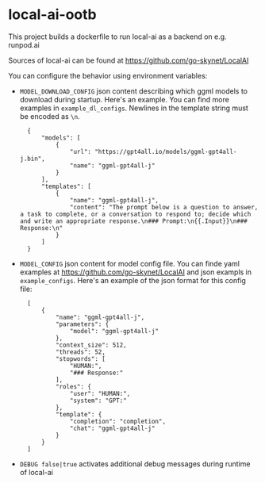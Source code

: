 # local-ai-ootb

This project builds a dockerfile to run local-ai as a backend on e.g. runpod.ai

Sources of local-ai can be found at https://github.com/go-skynet/LocalAI

You can configure the behavior using environment variables:

- `MODEL_DOWNLOAD_CONFIG` json content describing which ggml models to download during startup.
                          Here's an example. You can find more examples in `example_dl_configs`.
                          Newlines in the template string must be encoded as `\n`.

        {
            "models": [
                {
                    "url": "https://gpt4all.io/models/ggml-gpt4all-j.bin",
                    "name": "ggml-gpt4all-j"
                }
            ],
            "templates": [
                {
                    "name": "ggml-gpt4all-j",
                    "content": "The prompt below is a question to answer, a task to complete, or a conversation to respond to; decide which and write an appropriate response.\n### Prompt:\n{{.Input}}\n### Response:\n"
                }
            ]
        }

                          

- `MODEL_CONFIG` json content for model config file. You can finde yaml examples at 
                 https://github.com/go-skynet/LocalAI and json exampls in `example_configs`.
                 Here's an example of the json format for this config file:

        [
            {
                "name": "ggml-gpt4all-j",
                "parameters": {
                    "model": "ggml-gpt4all-j"
                },
                "context_size": 512,
                "threads": 52,
                "stopwords": [
                    "HUMAN:",
                    "### Response:"
                ],
                "roles": {
                    "user": "HUMAN:",
                    "system": "GPT:"
                },
                "template": {
                    "completion": "completion",
                    "chat": "ggml-gpt4all-j"
                }
            }
        ]
- `DEBUG false|true` activates additional debug messages during runtime of local-ai
